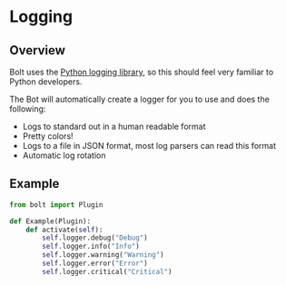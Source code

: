 # Logging

## Overview

Bolt uses the [Python logging library](https://docs.python.org/3/library/logging.html), so this should feel very familiar to Python developers.

The Bot will automatically create a logger for you to use and does the following:

* Logs to standard out in a human readable format
* Pretty colors!
* Logs to a file in JSON format, most log parsers can read this format
* Automatic log rotation

## Example

```python
from bolt import Plugin

def Example(Plugin):
    def activate(self):
        self.logger.debug("Debug")
        self.logger.info("Info")
        self.logger.warning("Warning")
        self.logger.error("Error")
        self.logger.critical("Critical")
```

  


